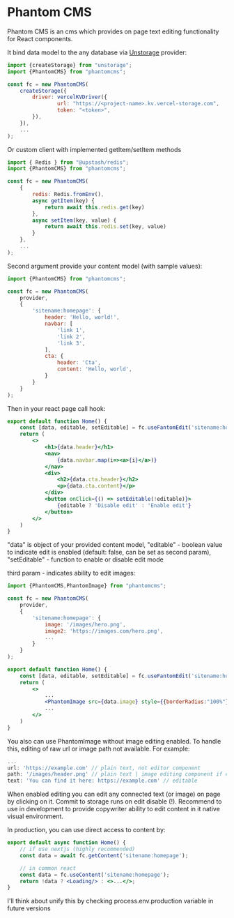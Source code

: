 # Phantom CMS

Phantom CMS is an cms which provides on page text editing functionality for React components.

It bind data model to the any database via [Unstorage](https://unstorage.unjs.io) provider:

```jsx
import {createStorage} from "unstorage";
import {PhantomCMS} from "phantomcms";

const fc = new PhantomCMS(
    createStorage({
        driver: vercelKVDriver({
                url: "https://<project-name>.kv.vercel-storage.com",
                token: "<token>",
        }),
    }),
    ...
);
```

Or custom client with implemented getItem/setItem methods

```jsx
import { Redis } from "@upstash/redis";
import {PhantomCMS} from "phantomcms";

const fc = new PhantomCMS(
    {
        redis: Redis.fromEnv(),
        async getItem(key) {
            return await this.redis.get(key)
        },
        async setItem(key, value) {
            return await this.redis.set(key, value)
        }
    },
    ...
);
```

Second argument provide your content model (with sample values):

```jsx
import {PhantomCMS} from "phantomcms";

const fc = new PhantomCMS(
    provider,
    {
        'sitename:homepage': {
            header: 'Hello, world!',
            navbar: [
                'link 1',
                'link 2',
                'link 3',
            ],
            cta: {
                header: 'Cta',
                content: 'Hello, world',
            }
        }
    }
);
```

Then in your react page call hook:

```jsx
export default function Home() {
    const [data, editable, setEditable] = fc.useFantomEdit('sitename:homepage', true, false);
    return (
        <>
            <h1>{data.header}</h1>
            <nav>
                {data.navbar.map(i=><a>{i}</a>)}
            </nav>
            <div>
                <h2>{data.cta.header}</h2>
                <p>{data.cta.content}</p>
            </div>
            <button onClick={() => setEditable(!editable)}>
                {editable ? 'Disable edit' : 'Enable edit'}
            </button>
        </>
    )
}
```

"data" is object of your provided content model, "editable" - boolean value to indicate edit is enabled (default: false, can be set as second param), "setEditable" - function to enable or disable edit mode

third param - indicates ability to edit images:

```jsx
import {PhantomCMS,PhantomImage} from "phantomcms";

const fc = new PhantomCMS(
    provider,
    {
        'sitename:homepage': {
            image: '/images/hero.png',
            image2: 'https://images.com/hero.png',
            ...
        }
    }
);

export default function Home() {
    const [data, editable, setEditable] = fc.useFantomEdit('sitename:homepage', false, true);
    return (
        <>
            ...
            <PhantomImage src={data.image} style={{borderRadius:"100%"}} className="h-32" alt="pic"/>
            ...
        </>
    )
}
```

You also can use PhantomImage without image editing enabled.
To handle this, editing of raw url or image path not available.
For example:

```jsx
... 
url: 'https://example.com' // plain text, not editor component
path: '/images/header.png' // plain text | image editing component if enabled
text: 'You can find it here: https://example.com' // editable
```

When enabled editing you can edit any connected text (or image) on page by clicking on it.
Commit to storage runs on edit disable (!).
Recommend to use in development to provide copywriter ability to edit content in it native visual environment.

In production, you can use direct access to content by:

```jsx
export default async function Home() {
    // if use nextjs (highly recommended)
    const data = await fc.getContent('sitename:homepage');

    // in common react
    const data = fc.useContent('sitename:homepage');
    return !data ? <Loading/> : <>...</>;
}
```

I'll think about unify this by checking process.env.production variable in future versions
